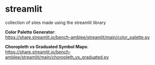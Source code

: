 # streamlit
collection of sites made using the streamlit library

**Color Palette Generator**:   
https://share.streamlit.io/bench-amblee/streamlit/main/color_palette.py     

**Choropleth vs Graduated Symbol Maps**:   
https://share.streamlit.io/bench-amblee/streamlit/main/choropleth_vs_graduated.py
